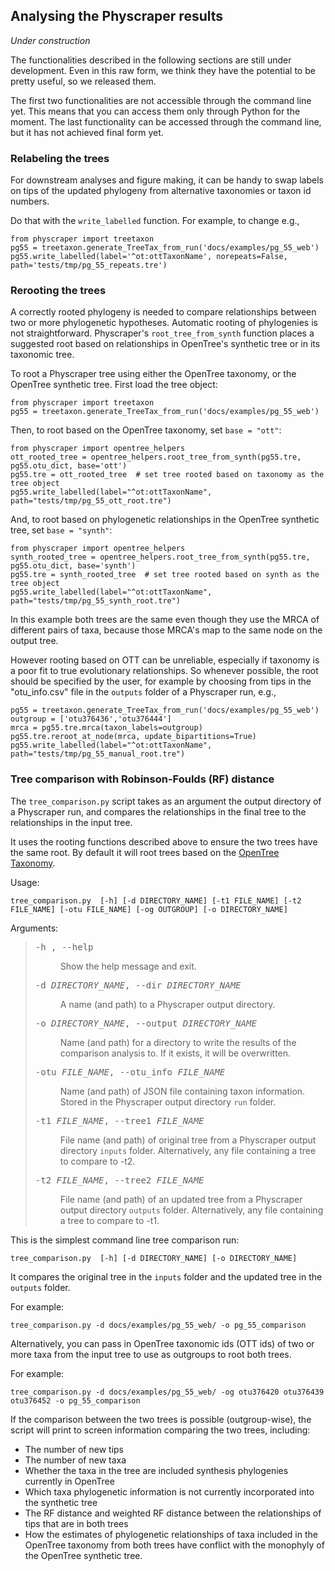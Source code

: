 ## Analysing the Physcraper results

*Under construction*

The functionalities described in the following sections are still under development.
Even in this raw form, we think they have the potential to be pretty useful, so
we released them.

The first two functionalities are not accessible through the command line yet.
This means that you can access them only through Python for the moment.
The last functionality can be accessed through the command line, but it has not
achieved final form yet.

### Relabeling the trees

For downstream analyses and figure making, it can be handy to swap labels on tips of
the updated phylogeny from alternative taxonomies or taxon id numbers.

Do that with the `write_labelled` function. For example, to change  e.g.,

    from physcraper import treetaxon
    pg55 = treetaxon.generate_TreeTax_from_run('docs/examples/pg_55_web')
    pg55.write_labelled(label='^ot:ottTaxonName', norepeats=False, path='tests/tmp/pg_55_repeats.tre')

### Rerooting the trees

A correctly rooted phylogeny is needed to compare relationships between two or more phylogenetic hypotheses.
Automatic rooting of phylogenies is not straightforward. Physcraper's `root_tree_from_synth` function places a suggested root based on relationships in OpenTree's synthetic tree or in its taxonomic tree.

To root a Physcraper tree using either the OpenTree taxonomy, or the OpenTree synthetic tree.
First load the tree object:

    from physcraper import treetaxon
    pg55 = treetaxon.generate_TreeTax_from_run('docs/examples/pg_55_web')

Then, to root based on the OpenTree taxonomy, set `base = "ott"`:

    from physcraper import opentree_helpers
    ott_rooted_tree = opentree_helpers.root_tree_from_synth(pg55.tre, pg55.otu_dict, base='ott')
    pg55.tre = ott_rooted_tree  # set tree rooted based on taxonomy as the tree object
    pg55.write_labelled(label="^ot:ottTaxonName", path="tests/tmp/pg_55_ott_root.tre")


And, to root based on phylogenetic relationships in the OpenTree synthetic tree, set `base = "synth"`:

    from physcraper import opentree_helpers
    synth_rooted_tree = opentree_helpers.root_tree_from_synth(pg55.tre, pg55.otu_dict, base='synth')
    pg55.tre = synth_rooted_tree  # set tree rooted based on synth as the tree object
    pg55.write_labelled(label="^ot:ottTaxonName", path="tests/tmp/pg_55_synth_root.tre")


In this example both trees are the same even though they use the MRCA of different pairs of taxa, because those MRCA's map to the same node on the output tree.

However rooting based on OTT can be unreliable, especially if taxonomy is a poor fit to true evolutionary relationships.
So whenever possible, the root should be specified by the user, for example by choosing from tips in the "otu_info.csv" file in the `outputs` folder of a Physcraper run, e.g.,

    pg55 = treetaxon.generate_TreeTax_from_run('docs/examples/pg_55_web')
    outgroup = ['otu376436','otu376444']
    mrca = pg55.tre.mrca(taxon_labels=outgroup)
    pg55.tre.reroot_at_node(mrca, update_bipartitions=True)
    pg55.write_labelled(label="^ot:ottTaxonName", path="tests/tmp/pg_55_manual_root.tre")


### Tree comparison with Robinson-Foulds (RF) distance

The `tree_comparison.py` script takes as an argument the output directory of a Physcraper run,
and compares the relationships in the final tree to the relationships in the input tree.

It uses the rooting functions described above to ensure the two trees have the same root.
By default it will root trees based on the [OpenTree Taxonomy](https://tree.opentreeoflife.org/about/taxonomy-version/ott3.2).

Usage:


    tree_comparison.py  [-h] [-d DIRECTORY_NAME] [-t1 FILE_NAME] [-t2 FILE_NAME] [-otu FILE_NAME] [-og OUTGROUP] [-o DIRECTORY_NAME]

Arguments:

<blockquote>
<div><dl class="option-list">
<dt><kbd><span class="option">-h </span>, <span class="option">--help </span></kbd></dt>
<dd><p>Show the help message and exit.</p>
</dd>
<dt><kbd><span class="option">-d <var>DIRECTORY_NAME</var></span>, <span class="option">--dir <var>DIRECTORY_NAME</var></span></kbd></dt>
<dd><p>A name (and path) to a Physcraper output directory.</p>
</dd>
<dt><kbd><span class="option">-o <var>DIRECTORY_NAME</var></span>, <span class="option">--output <var>DIRECTORY_NAME</var></span></kbd></dt>
<dd><p>Name (and path) for a directory to write the results of the comparison analysis to. If it exists, it will be overwritten.</p>
</dd>
<dt><kbd><span class="option">-otu <var>FILE_NAME</var></span>, <span class="option">--otu_info <var>FILE_NAME</var></span></kbd></dt>
<dd><p>Name (and path) of JSON file containing taxon information. Stored in the Physcraper output directory <code class="docutils literal notranslate"><span class="pre">run</span></code> folder.</p>
</dd>
<dt><kbd><span class="option">-t1 <var>FILE_NAME</var></span>, <span class="option">--tree1 <var>FILE_NAME</var></span></kbd></dt>
<dd><p>File name (and path) of original tree from a Physcraper output directory <code class="docutils literal notranslate"><span class="pre">inputs</span></code> folder. Alternatively, any file containing a tree to compare to -t2.</p>
</dd>
<dt><kbd><span class="option">-t2 <var>FILE_NAME</var></span>, <span class="option">--tree2 <var>FILE_NAME</var></span></kbd></dt>
<dd><p>File name (and path) of an updated tree from a Physcraper output directory <code class="docutils literal notranslate"><span class="pre">outputs</span></code> folder. Alternatively, any file containing a tree to compare to -t1.</p>
</dd>
</dl>
</div></blockquote>



This is the simplest command line tree comparison run:

    tree_comparison.py  [-h] [-d DIRECTORY_NAME] [-o DIRECTORY_NAME]

It compares the original tree in the `inputs` folder and the updated tree in the `outputs` folder.

For example:

    tree_comparison.py -d docs/examples/pg_55_web/ -o pg_55_comparison


Alternatively, you can pass in OpenTree taxonomic ids (OTT ids) of two or more taxa from the input tree to use as outgroups to root both trees.

For example:

    tree_comparison.py -d docs/examples/pg_55_web/ -og otu376420 otu376439 otu376452 -o pg_55_comparison

If the comparison between the two trees is possible (outgroup-wise), the script will print to screen information comparing the two trees, including:

* The number of new tips
* The number of new taxa
* Whether the taxa in the tree are included synthesis phylogenies currently in OpenTree
* Which taxa phylogenetic information is not currently incorporated into the synthetic tree
* The RF distance and weighted RF distance between the relationships of tips that are in both trees
* How the estimates of phylogenetic relationships of taxa included in the OpenTree taxonomy from both trees have conflict with the monophyly of the OpenTree synthetic tree.
